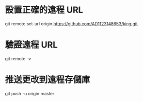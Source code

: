 # 設置正確的遠程 URL
git remote set-url origin https://github.com/AD1123148653/king.git

# 驗證遠程 URL
git remote -v

# 推送更改到遠程存儲庫
git push -u origin master
